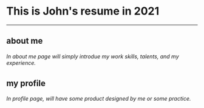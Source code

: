 # This is John's resume in 2021

***

## about me
###### In about me page will simply introdue my work skills, talents, and my experience.
## my profile
###### In profile page, will have some product designed by me or some practice.  

